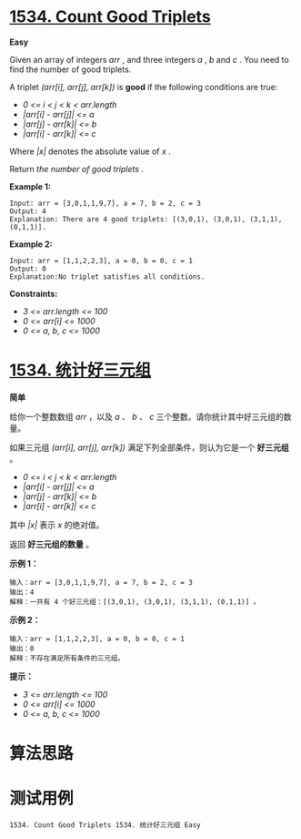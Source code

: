 # [1534. Count Good Triplets][enTitle]

**Easy**

Given an array of integers  *arr* , and three integers  *a* ,  *b*  and  *c* . You need to find the number of good triplets.

A triplet  *(arr[i], arr[j], arr[k])*  is **good**  if the following conditions are true:

-  *0 <= i < j < k < arr.length*  
-  *|arr[i] - arr[j]| <= a*  
-  *|arr[j] - arr[k]| <= b*  
-  *|arr[i] - arr[k]| <= c* 

Where  *|x|*  denotes the absolute value of  *x* .

Return *the number of good triplets* .



**Example 1:** 

```
Input: arr = [3,0,1,1,9,7], a = 7, b = 2, c = 3
Output: 4
Explanation: There are 4 good triplets: [(3,0,1), (3,0,1), (3,1,1), (0,1,1)].

```

**Example 2:** 

```
Input: arr = [1,1,2,2,3], a = 0, b = 0, c = 1
Output: 0
Explanation:No triplet satisfies all conditions.

```



**Constraints:** 

-  *3 <= arr.length <= 100*  
-  *0 <= arr[i] <= 1000*  
-  *0 <= a, b, c <= 1000* 


# [1534. 统计好三元组][cnTitle]

**简单**

给你一个整数数组  *arr*  ，以及  *a* 、 *b*  、 *c*  三个整数。请你统计其中好三元组的数量。

如果三元组  *(arr[i], arr[j], arr[k])*  满足下列全部条件，则认为它是一个 **好三元组**  。

-  *0 <= i < j < k < arr.length*  
-  *|arr[i] - arr[j]| <= a*  
-  *|arr[j] - arr[k]| <= b*  
-  *|arr[i] - arr[k]| <= c* 

其中  *|x|*  表示  *x*  的绝对值。

返回 **好三元组的数量**  。



**示例 1：** 

```
输入：arr = [3,0,1,1,9,7], a = 7, b = 2, c = 3
输出：4
解释：一共有 4 个好三元组：[(3,0,1), (3,0,1), (3,1,1), (0,1,1)] 。

```

**示例 2：** 

```
输入：arr = [1,1,2,2,3], a = 0, b = 0, c = 1
输出：0
解释：不存在满足所有条件的三元组。

```



**提示：** 

-  *3 <= arr.length <= 100*  
-  *0 <= arr[i] <= 1000*  
-  *0 <= a, b, c <= 1000* 




# 算法思路

# 测试用例
```
1534. Count Good Triplets 1534. 统计好三元组 Easy
```

[enTitle]: https://leetcode.com/problems/count-good-triplets/
[cnTitle]: https://leetcode-cn.com/problems/count-good-triplets/
